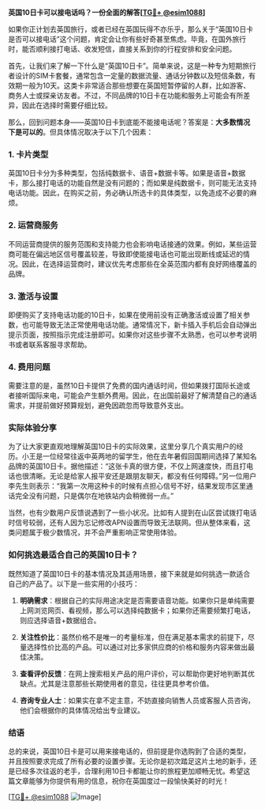 **英国10日卡可以接电话吗？一份全面的解答[[TG💪+ @esim1088](https://t.me/s/esim1088)]**

如果你正计划去英国旅行，或者已经在英国玩得不亦乐乎，那么关于“英国10日卡是否可以接电话”这个问题，肯定会让你有些好奇甚至焦虑。毕竟，在国外旅行时，能否顺利接打电话、收发短信，直接关系到你的行程安排和安全问题。

首先，让我们来了解一下什么是“英国10日卡”。简单来说，这是一种专为短期旅行者设计的SIM卡套餐，通常包含一定量的数据流量、通话分钟数以及短信条数，有效期一般为10天。这类卡非常适合那些想要在英国短暂停留的人群，比如游客、商务人士或探亲访友者。不过，不同品牌的10日卡在功能和服务上可能会有所差异，因此在选择时需要仔细比较。

那么，回到问题本身——英国10日卡到底能不能接电话呢？答案是：**大多数情况下是可以的**。但具体情况取决于以下几个因素：

### 1. **卡片类型**
   英国10日卡分为多种类型，包括纯数据卡、语音+数据卡等。如果是语音+数据卡，那么接打电话的功能自然是没有问题的；而如果是纯数据卡，则可能无法支持电话功能。因此，在购买之前，务必确认所选卡的具体类型，以免造成不必要的麻烦。

### 2. **运营商服务**
   不同运营商提供的服务范围和支持能力也会影响电话接通的效果。例如，某些运营商可能在偏远地区信号覆盖较差，导致即使能接电话也可能出现断线或延迟的情况。因此，在选择运营商时，建议优先考虑那些在全英范围内都有良好网络覆盖的品牌。

### 3. **激活与设置**
   即便购买了支持电话功能的10日卡，如果在使用前没有正确激活或设置了相关参数，也可能导致无法正常使用电话功能。通常情况下，新卡插入手机后会自动弹出提示页面，按照指示完成注册即可。如果你对这些步骤不太熟悉，也可以参考说明书或者联系客服寻求帮助。

### 4. **费用问题**
   需要注意的是，虽然10日卡提供了免费的国内通话时间，但如果拨打国际长途或者接听国际来电，可能会产生额外费用。因此，在出国前最好了解清楚自己的通话需求，并提前做好预算规划，避免因疏忽而导致意外支出。

### 实际体验分享

为了让大家更直观地理解英国10日卡的实际效果，这里分享几个真实用户的经历。小王是一位经常往返中英两地的留学生，他在去年暑假回国期间选择了某知名品牌的英国10日卡。据他描述：“这张卡真的很方便，不仅上网速度快，而且打电话也很清晰。无论是给家人报平安还是跟朋友聊天，都没有任何障碍。”另一位用户李先生则表示：“我第一次用这种卡的时候有点担心信号不好，结果发现市区里通话完全没有问题，只是偶尔在地铁站内会稍微弱一点。”

当然，也有少数用户反馈说遇到了一些小状况。比如有人提到在山区尝试拨打电话时信号较弱，还有人因为忘记修改APN设置而导致无法联网。但从整体来看，这类问题属于极少数情况，并不会严重影响正常使用体验。

### 如何挑选最适合自己的英国10日卡？

既然知道了英国10日卡的基本情况及其适用场景，接下来就是如何挑选一款适合自己的产品了。以下是一些实用的小技巧：

1. **明确需求**：根据自己的实际用途决定是否需要语音功能。如果你只是单纯需要上网浏览网页、看视频，那么可以选择纯数据卡；如果你还需要频繁打电话，则应选择语音+数据组合。
   
2. **关注性价比**：虽然价格不是唯一的考量标准，但在满足基本需求的前提下，尽量选择性价比高的产品。可以通过对比多家供应商的价格和服务内容来做出最佳决策。

3. **查看评价反馈**：在网上搜索相关产品的用户评价，可以帮助你更好地判断其优缺点。尤其是注意那些长期使用者的意见，往往更具参考价值。

4. **咨询专业人士**：如果实在拿不定主意，不妨直接向销售人员或客服人员咨询，他们会根据你的具体情况给出专业建议。

### 结语

总的来说，英国10日卡是可以用来接电话的，但前提是你选购到了合适的类型，并且按照要求完成了所有必要的设置步骤。无论你是初次踏足这片土地的新手，还是已经多次往返的老手，合理利用10日卡都能让你的旅程更加顺畅无忧。希望这篇文章能够为你提供有用的信息，祝你在英国度过一段愉快美好的时光！

[[TG💪+ @esim1088](https://t.me/s/esim1088) ![Image](https://i.postimg.cc/4NQfJmqS/Snipaste-2025-05-13-00-14-12.png)]